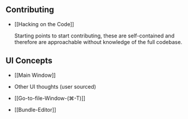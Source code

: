 ## Contributing

*   [[Hacking on the Code]]
	
	Starting points to start contributing, these are self-contained and therefore are approachable without knowledge of the full codebase.

## UI Concepts

* [[Main Window]]

* Other UI thoughts (user sourced)
 * [[Go-to-file-Window-(⌘-T)]]

* [[Bundle-Editor]]